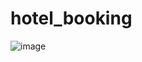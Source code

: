 # hotel_booking

![image](https://github.com/Reema-saleh/hotel_application/assets/84765301/c0674ca4-4c81-40b0-860e-368164735c74)






 
 
